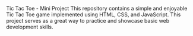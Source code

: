Tic Tac Toe - Mini Project
This repository contains a simple and enjoyable Tic Tac Toe game implemented using HTML, CSS, and JavaScript. This project serves as a great way to practice and showcase basic web development skills.
